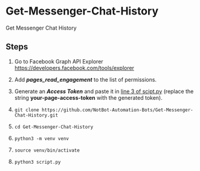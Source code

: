 # Get-Messenger-Chat-History
Get Messenger Chat History

## Steps

1. Go to Facebook Graph API Explorer
https://developers.facebook.com/tools/explorer

2. Add _**pages_read_engagement**_ to the list of permissions.

3. Generate an _**Access Token**_ and paste it in [line 3 of scipt.py](https://github.com/NotBot-Automation-Bots/Get-Messenger-Chat-History/blob/3404def9eeee435d4e600a3feae2ebcf8699855f/script.py#L3) (replace the string **your-page-access-token** with the generated token).

4. `git clone https://github.com/NotBot-Automation-Bots/Get-Messenger-Chat-History.git`

5. `cd Get-Messenger-Chat-History`

5. `python3 -m venv venv`

6. `source venv/bin/activate`

7. `python3 script.py`